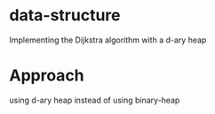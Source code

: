 # data-structure
Implementing the Dijkstra algorithm with a d-ary heap

# Approach
using d-ary heap instead of using binary-heap

